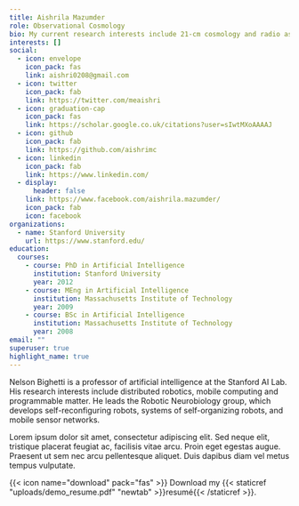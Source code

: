 ```yaml
---
title: Aishrila Mazumder
role: Observational Cosmology
bio: My current research interests include 21-cm cosmology and radio astronomy.
interests: []
social:
  - icon: envelope
    icon_pack: fas
    link: aishri0208@gmail.com
  - icon: twitter
    icon_pack: fab
    link: https://twitter.com/meaishri
  - icon: graduation-cap
    icon_pack: fas
    link: https://scholar.google.co.uk/citations?user=sIwtMXoAAAAJ
  - icon: github
    icon_pack: fab
    link: https://github.com/aishrimc
  - icon: linkedin
    icon_pack: fab
    link: https://www.linkedin.com/
  - display:
      header: false
    link: https://www.facebook.com/aishrila.mazumder/
    icon_pack: fab
    icon: facebook
organizations:
  - name: Stanford University
    url: https://www.stanford.edu/
education:
  courses:
    - course: PhD in Artificial Intelligence
      institution: Stanford University
      year: 2012
    - course: MEng in Artificial Intelligence
      institution: Massachusetts Institute of Technology
      year: 2009
    - course: BSc in Artificial Intelligence
      institution: Massachusetts Institute of Technology
      year: 2008
email: ""
superuser: true
highlight_name: true
---
```


Nelson Bighetti is a professor of artificial intelligence at the Stanford AI Lab. His research interests include distributed robotics, mobile computing and programmable matter. He leads the Robotic Neurobiology group, which develops self-reconfiguring robots, systems of self-organizing robots, and mobile sensor networks.

Lorem ipsum dolor sit amet, consectetur adipiscing elit. Sed neque elit, tristique placerat feugiat ac, facilisis vitae arcu. Proin eget egestas augue. Praesent ut sem nec arcu pellentesque aliquet. Duis dapibus diam vel metus tempus vulputate.

{{< icon name="download" pack="fas" >}} Download my {{< staticref "uploads/demo_resume.pdf" "newtab" >}}resumé{{< /staticref >}}.
